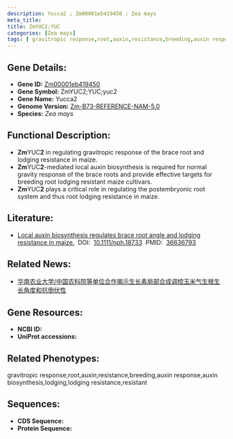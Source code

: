 ```yaml
---
description: Yucca2 ; Zm00001eb419450 ; Zea mays
meta_title:
title: ZmYUC2;YUC
categories: [Zea mays]
tags: [ gravitropic response,root,auxin,resistance,breeding,auxin response,auxin biosynthesis,lodging,lodging resistance,resistant ]
---
```


## Gene Details:
- **Gene ID:**	[Zm00001eb419450]()
- **Gene Symbol:** ZmYUC2;YUC;yuc2
- **Gene Name:** Yucca2
- **Genome Version:** [Zm-B73-REFERENCE-NAM-5.0]()
- **Species:** *Zea mays*

## Functional Description:
   - **Zm**YUC**2** in regulating gravitropic response of the brace root and lodging resistance in maize.
   - **Zm**YUC**2**-mediated local auxin biosynthesis is required for normal gravity response of the brace roots and provide effective targets for breeding root lodging resistant maize cultivars.
   - **Zm**YUC**2** plays a critical role in regulating the postembryonic root system and thus root lodging resistance in maize.

## Literature:
   - [Local auxin biosynthesis regulates brace root angle and lodging resistance in maize.]( https://nph.onlinelibrary.wiley.com/doi/10.1111/nph.18733)&nbsp;&nbsp;DOI:&nbsp;&nbsp;[10.1111/nph.18733](https://nph.onlinelibrary.wiley.com/doi/10.1111/nph.18733)&nbsp;&nbsp;PMID:&nbsp;&nbsp;[36636793](https://pubmed.ncbi.nlm.nih.gov/36636793/)

## Related News:
   - [华南农业大学/中国农科院等单位合作揭示生长素局部合成调控玉米气生根生长角度和抗倒伏性](https://mp.weixin.qq.com/s?__biz=MzIyOTY2NDYyNQ==&mid=2247563239&idx=1&sn=996e9d8798f3937a0268350b4e8fea01&chksm=e8bc85f9dfcb0ceff60c3be0efcdd4cf394f022431e7635d44ea1f01922774b4737f6e425db3&scene=27#wechat_redirect)

## Gene Resources:
- **NCBI ID:** [](https://www.ncbi.nlm.nih.gov/gene/?term=)
- **UniProt accessions:** [](https://www.uniprot.org/uniprotkb//entry)

## Related Phenotypes:
gravitropic response,root,auxin,resistance,breeding,auxin response,auxin biosynthesis,lodging,lodging resistance,resistant

## Sequences:
- **CDS Sequence:**
- **Protein Sequence:**
